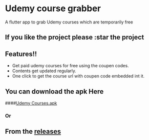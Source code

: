 # Udemy course grabber

A flutter app to grab Udemy courses which are temporarily free

## If you like the project please :star the project

## Features!!
- Get paid udemy courses for free using the coupen codes.
- Contents get updated regularly.
- One click to get the course url with coupen code embedded int it.
## You can download the apk Here
####[Udemy Courses.apk](https://drive.google.com/drive/folders/1KzXJ7WaDdDInj7PuVUly4YnOZf7J2X5e?usp=sharing)

### Or
## From the [releases](https://github.com/anishgowda21/Udemy-Grabber/releases)

